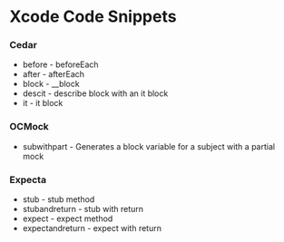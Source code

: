 # Xcode Code Snippets

### Cedar

* before - beforeEach
* after - afterEach
* block - __block
* descit - describe block with an it block
* it - it block

### OCMock

* subwithpart - Generates a block variable for a subject with a partial mock

### Expecta

* stub - stub method
* stubandreturn - stub with return
* expect - expect method
* expectandreturn - expect with return

